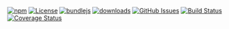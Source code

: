 [![npm](https://img.shields.io/npm/v/service-worker-playground.svg)](https://www.npmjs.com/package/service-worker-playground)
[![License](https://img.shields.io/badge/License-BSD%203--Clause-blue.svg)](https://spdx.org/licenses/0BSD.html)
[![bundlejs](https://deno.bundlejs.com/?q=service-worker-playground\&badge=detailed)](https://bundlejs.com/?q=service-worker-playground)
[![downloads](http://img.shields.io/npm/dm/service-worker-playground.svg?style=flat-square)](https://npmjs.org/package/service-worker-playground)
[![GitHub Issues](https://img.shields.io/github/issues/arlac77/service-worker-playground.svg?style=flat-square)](https://github.com/arlac77/service-worker-playground/issues)
[![Build Status](https://img.shields.io/endpoint.svg?url=https%3A%2F%2Factions-badge.atrox.dev%2Farlac77%2Fservice-worker-playground%2Fbadge\&style=flat)](https://actions-badge.atrox.dev/arlac77/service-worker-playground/goto)
[![Coverage Status](https://coveralls.io/repos/arlac77/service-worker-playground/badge.svg)](https://coveralls.io/github/arlac77/service-worker-playground)
